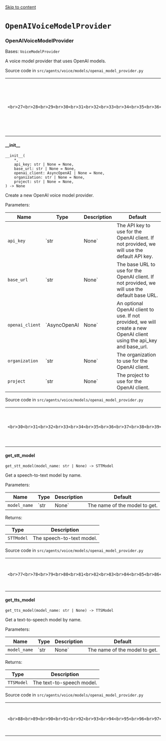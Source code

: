[Skip to content](https://openai.github.io/openai-agents-python/ref/voice/models/openai_provider/#openaivoicemodelprovider)

# `OpenAIVoiceModelProvider`

### OpenAIVoiceModelProvider

Bases: `VoiceModelProvider`

A voice model provider that uses OpenAI models.

Source code in `src/agents/voice/models/openai_model_provider.py`

|     |     |
| --- | --- |
| ```<br>27<br>28<br>29<br>30<br>31<br>32<br>33<br>34<br>35<br>36<br>37<br>38<br>39<br>40<br>41<br>42<br>43<br>44<br>45<br>46<br>47<br>48<br>49<br>50<br>51<br>52<br>53<br>54<br>55<br>56<br>57<br>58<br>59<br>60<br>61<br>62<br>63<br>64<br>65<br>66<br>67<br>68<br>69<br>70<br>71<br>72<br>73<br>74<br>75<br>76<br>77<br>78<br>79<br>80<br>81<br>82<br>83<br>84<br>85<br>86<br>87<br>88<br>89<br>90<br>91<br>92<br>93<br>94<br>95<br>96<br>97<br>``` | ```md-code__content<br>class OpenAIVoiceModelProvider(VoiceModelProvider):<br>    """A voice model provider that uses OpenAI models."""<br>    def __init__(<br>        self,<br>        *,<br>        api_key: str | None = None,<br>        base_url: str | None = None,<br>        openai_client: AsyncOpenAI | None = None,<br>        organization: str | None = None,<br>        project: str | None = None,<br>    ) -> None:<br>        """Create a new OpenAI voice model provider.<br>        Args:<br>            api_key: The API key to use for the OpenAI client. If not provided, we will use the<br>                default API key.<br>            base_url: The base URL to use for the OpenAI client. If not provided, we will use the<br>                default base URL.<br>            openai_client: An optional OpenAI client to use. If not provided, we will create a new<br>                OpenAI client using the api_key and base_url.<br>            organization: The organization to use for the OpenAI client.<br>            project: The project to use for the OpenAI client.<br>        """<br>        if openai_client is not None:<br>            assert api_key is None and base_url is None, (<br>                "Don't provide api_key or base_url if you provide openai_client"<br>            )<br>            self._client: AsyncOpenAI | None = openai_client<br>        else:<br>            self._client = None<br>            self._stored_api_key = api_key<br>            self._stored_base_url = base_url<br>            self._stored_organization = organization<br>            self._stored_project = project<br>    # We lazy load the client in case you never actually use OpenAIProvider(). Otherwise<br>    # AsyncOpenAI() raises an error if you don't have an API key set.<br>    def _get_client(self) -> AsyncOpenAI:<br>        if self._client is None:<br>            self._client = _openai_shared.get_default_openai_client() or AsyncOpenAI(<br>                api_key=self._stored_api_key or _openai_shared.get_default_openai_key(),<br>                base_url=self._stored_base_url,<br>                organization=self._stored_organization,<br>                project=self._stored_project,<br>                http_client=shared_http_client(),<br>            )<br>        return self._client<br>    def get_stt_model(self, model_name: str | None) -> STTModel:<br>        """Get a speech-to-text model by name.<br>        Args:<br>            model_name: The name of the model to get.<br>        Returns:<br>            The speech-to-text model.<br>        """<br>        return OpenAISTTModel(model_name or DEFAULT_STT_MODEL, self._get_client())<br>    def get_tts_model(self, model_name: str | None) -> TTSModel:<br>        """Get a text-to-speech model by name.<br>        Args:<br>            model_name: The name of the model to get.<br>        Returns:<br>            The text-to-speech model.<br>        """<br>        return OpenAITTSModel(model_name or DEFAULT_TTS_MODEL, self._get_client())<br>``` |

#### \_\_init\_\_

```md-code__content
__init__(
    *,
    api_key: str | None = None,
    base_url: str | None = None,
    openai_client: AsyncOpenAI | None = None,
    organization: str | None = None,
    project: str | None = None,
) -> None

```

Create a new OpenAI voice model provider.

Parameters:

| Name | Type | Description | Default |
| --- | --- | --- | --- |
| `api_key` | `str | None` | The API key to use for the OpenAI client. If not provided, we will use the<br>default API key. | `None` |
| `base_url` | `str | None` | The base URL to use for the OpenAI client. If not provided, we will use the<br>default base URL. | `None` |
| `openai_client` | `AsyncOpenAI | None` | An optional OpenAI client to use. If not provided, we will create a new<br>OpenAI client using the api\_key and base\_url. | `None` |
| `organization` | `str | None` | The organization to use for the OpenAI client. | `None` |
| `project` | `str | None` | The project to use for the OpenAI client. | `None` |

Source code in `src/agents/voice/models/openai_model_provider.py`

|     |     |
| --- | --- |
| ```<br>30<br>31<br>32<br>33<br>34<br>35<br>36<br>37<br>38<br>39<br>40<br>41<br>42<br>43<br>44<br>45<br>46<br>47<br>48<br>49<br>50<br>51<br>52<br>53<br>54<br>55<br>56<br>57<br>58<br>59<br>60<br>61<br>``` | ```md-code__content<br>def __init__(<br>    self,<br>    *,<br>    api_key: str | None = None,<br>    base_url: str | None = None,<br>    openai_client: AsyncOpenAI | None = None,<br>    organization: str | None = None,<br>    project: str | None = None,<br>) -> None:<br>    """Create a new OpenAI voice model provider.<br>    Args:<br>        api_key: The API key to use for the OpenAI client. If not provided, we will use the<br>            default API key.<br>        base_url: The base URL to use for the OpenAI client. If not provided, we will use the<br>            default base URL.<br>        openai_client: An optional OpenAI client to use. If not provided, we will create a new<br>            OpenAI client using the api_key and base_url.<br>        organization: The organization to use for the OpenAI client.<br>        project: The project to use for the OpenAI client.<br>    """<br>    if openai_client is not None:<br>        assert api_key is None and base_url is None, (<br>            "Don't provide api_key or base_url if you provide openai_client"<br>        )<br>        self._client: AsyncOpenAI | None = openai_client<br>    else:<br>        self._client = None<br>        self._stored_api_key = api_key<br>        self._stored_base_url = base_url<br>        self._stored_organization = organization<br>        self._stored_project = project<br>``` |

#### get\_stt\_model

```md-code__content
get_stt_model(model_name: str | None) -> STTModel

```

Get a speech-to-text model by name.

Parameters:

| Name | Type | Description | Default |
| --- | --- | --- | --- |
| `model_name` | `str | None` | The name of the model to get. | _required_ |

Returns:

| Type | Description |
| --- | --- |
| `STTModel` | The speech-to-text model. |

Source code in `src/agents/voice/models/openai_model_provider.py`

|     |     |
| --- | --- |
| ```<br>77<br>78<br>79<br>80<br>81<br>82<br>83<br>84<br>85<br>86<br>``` | ```md-code__content<br>def get_stt_model(self, model_name: str | None) -> STTModel:<br>    """Get a speech-to-text model by name.<br>    Args:<br>        model_name: The name of the model to get.<br>    Returns:<br>        The speech-to-text model.<br>    """<br>    return OpenAISTTModel(model_name or DEFAULT_STT_MODEL, self._get_client())<br>``` |

#### get\_tts\_model

```md-code__content
get_tts_model(model_name: str | None) -> TTSModel

```

Get a text-to-speech model by name.

Parameters:

| Name | Type | Description | Default |
| --- | --- | --- | --- |
| `model_name` | `str | None` | The name of the model to get. | _required_ |

Returns:

| Type | Description |
| --- | --- |
| `TTSModel` | The text-to-speech model. |

Source code in `src/agents/voice/models/openai_model_provider.py`

|     |     |
| --- | --- |
| ```<br>88<br>89<br>90<br>91<br>92<br>93<br>94<br>95<br>96<br>97<br>``` | ```md-code__content<br>def get_tts_model(self, model_name: str | None) -> TTSModel:<br>    """Get a text-to-speech model by name.<br>    Args:<br>        model_name: The name of the model to get.<br>    Returns:<br>        The text-to-speech model.<br>    """<br>    return OpenAITTSModel(model_name or DEFAULT_TTS_MODEL, self._get_client())<br>``` |